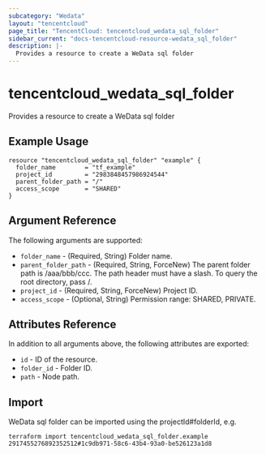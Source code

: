 ```yaml
---
subcategory: "Wedata"
layout: "tencentcloud"
page_title: "TencentCloud: tencentcloud_wedata_sql_folder"
sidebar_current: "docs-tencentcloud-resource-wedata_sql_folder"
description: |-
  Provides a resource to create a WeData sql folder
---
```


# tencentcloud_wedata_sql_folder

Provides a resource to create a WeData sql folder

## Example Usage

```hcl
resource "tencentcloud_wedata_sql_folder" "example" {
  folder_name        = "tf_example"
  project_id         = "2983848457986924544"
  parent_folder_path = "/"
  access_scope       = "SHARED"
}
```

## Argument Reference

The following arguments are supported:

* `folder_name` - (Required, String) Folder name.
* `parent_folder_path` - (Required, String, ForceNew) The parent folder path is /aaa/bbb/ccc. The path header must have a slash. To query the root directory, pass /.
* `project_id` - (Required, String, ForceNew) Project ID.
* `access_scope` - (Optional, String) Permission range: SHARED, PRIVATE.

## Attributes Reference

In addition to all arguments above, the following attributes are exported:

* `id` - ID of the resource.
* `folder_id` - Folder ID.
* `path` - Node path.



## Import

WeData sql folder can be imported using the projectId#folderId, e.g.

```
terraform import tencentcloud_wedata_sql_folder.example 2917455276892352512#1c9db971-58c6-43b4-93a0-be526123a1d8
```

